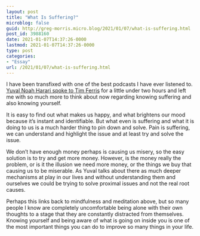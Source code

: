```yaml
---
layout: post
title: "What Is Suffering?"
microblog: false
guid: http://greg-morris.micro.blog/2021/01/07/what-is-suffering.html
post_id: 3988160
date: 2021-01-07T14:37:26-0000
lastmod: 2021-01-07T14:37:26-0000
type: post
categories:
- "Essay"
url: /2021/01/07/what-is-suffering.html
---
```

<!--kg-card-begin: html--><div>
<div>
<p>I have been transfixed with one of the best podcasts I have ever listened to. <a href="https://www.airr.io/episode/5f996887ecce6a84de95fb83">Yuval Noah Harari spoke to Tim Ferris</a> for a little under two hours and left me with so much more to think about now regarding knowing suffering and also knowing yourself.</p>
<p>It is easy to find out what makes us happy, and what brightens our mood because it’s instant and identifiable. But what even is suffering and what it is doing to us is a much harder thing to pin down and solve. Pain is suffering, we can understand and highlight the issue and at least try and solve the issue.</p>
<p>We don’t have enough money perhaps is causing us misery, so the easy solution is to try and get more money. However, is the money really the problem, or is it the illusion we need more money, or the things we buy that causing us to be miserable. As Yuval talks about there as much deeper mechanisms at play in our lives and without understanding them and ourselves we could be trying to solve proximal issues and not the real root causes.</p>
<p>Perhaps this links back to mindfulness and meditation above, but so many people I know are completely uncomfortable being alone with their own thoughts to a stage that they are constantly distracted from themselves. Knowing yourself and being aware of what is going on inside you is one of the most important things you can do to improve so many things in your life.</p>
</div>
</div>
<!--kg-card-end: html-->
